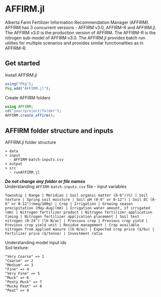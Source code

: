 # AFFIRM.jl 
Alberta Farm Fertilizer Information Recommendation Manager (AFFIRM). AFFIRM has 3 concurrent versions - AFFIRM v3.0, AFFIRM-R and AFFIRM.jl. The AFFIRM v3.0 is the production version of AFFIRM. The AFFIRM-R is the nitrogen sub-model of AFFIRM v3.0. The AFFIRM.jl provides batch run utilites for multiple scenarios and provides similar functionalities as in AFFIRM-R.

## Get started
Install AFFIRM.jl
```julia
using("Pkg");
Pkg.add("AFFIRM.jl");
```
Create AFFIRM folders
```julia
using AFFIRM;
cd("your/project/folder");
AFFIRM.create_affirm();
```
## AFFIRM folder structure and inputs
AFFIRM.jl folder structure
```
> data
> input
  - AFFIRM-batch-inputs.csv
> output
> src
  - runAFFIRM.jl
```
***Do not change any folder or file names***
<br>Understanding ```AFFIRM-batch-inputs.csv``` file - input variables
```
Township | Range | Meridian | Soil organic matter (0-6")(%) | Soil texture | Spring soil moisture | Soil pH (0-6" or 0-12") | Soil EC (0-6" or 0-12")(meq/100g) | Crop | Irrigation | Growing season precipitation (May-Aug)(mm) | Irrigation water amount, if irrigated (mm) | Nitrogen fertilizer product | Nitrogen fertilizer application timing | Nitrogen fertilizer application placement | Soil test nitrogen (0-24") (lb N/ac) | Previous crop | Previous crop yield | Previous crop yield unit | Residue management | Crop available nitrogen from applied manure (lb N/ac) | Expected crop price ($/bu) | Fertilizer price ($/tonne) | Investment ratio

```
Understanding model input ids
<br> Soil texture:
```
"Very Coarse" => 1
"Coarse" => 2
"Medium" => 3
"Fine" => 4
"Very Fine" => 5
"Muck" => 6
"Peaty Muck" => 7
"Mucky Peat" => 8
"Peat" => 9
```
